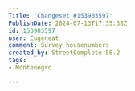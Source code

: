 ```yaml
---
Title: 'Changeset #153903597'
PublishDate: 2024-07-13T17:35:38Z
id: 153903597
user: Eugeneat
comment: Survey housenumbers
created_by: StreetComplete 58.2
tags:
- Montenegro

---
```

